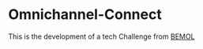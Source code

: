 # Omnichannel-Connect
This is the development of a tech Challenge from [BEMOL](https://www.bemol.com.br/)
